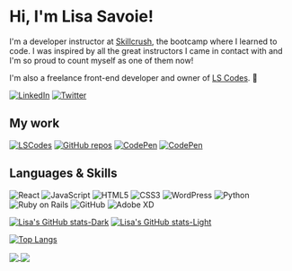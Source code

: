 # Hi, I'm Lisa Savoie! 

I'm a developer instructor at [Skillcrush](https://skillcrush.com "This is where I work"), the bootcamp where I learned to code. I was inspired by all the great instructors I came in contact with and I'm so proud to count myself as one of them now! 

I'm also a freelance front-end developer and owner of [LS Codes][1]. 🙂 

<a href="https://www.linkedin.com/in/lisasavoie/">![LinkedIn](https://img.shields.io/badge/LinkedIn-0A66C2?style=for-the-badge&logo=LinkedIn&logoColor=white)</a>
<a href="https://twitter.com/twosavoie">![Twitter](https://img.shields.io/badge/Twitter-1DA1F2?style=for-the-badge&logo=Twitter&logoColor=white)</a>

## My work
<a href="https://lscodes.com">![LSCodes](https://img.shields.io/badge/💻_LS_Codes-76cb01?style=for-the-badge&logo=LSCodes&logoColor=white)</a>
<a href="https://github.com/twosavoie?tab=repositories">![GitHub repos](https://img.shields.io/badge/GitHub-000000?style=for-the-badge&logo=GitHub&logoColor=white)</a>
<a href="https://codepen.io/your-work/">![CodePen](https://img.shields.io/badge/CodePen-000000?style=for-the-badge&logo=CodePen&logoColor=white)</a>
<a href="https://codesandbox.io/dashboard/recent?workspace=106a991f-8f18-4043-a0d5-e8c080beb7fe">![CodePen](https://img.shields.io/badge/CodeSandbox-151515?style=for-the-badge&logo=CodeSandbox&logoColor=white)</a>

## Languages & Skills
![React](https://img.shields.io/badge/React-61DAFB?style=for-the-badge&logo=React&logoColor=white)
![JavaScript](https://img.shields.io/badge/JavaScript-F7DF1E?style=for-the-badge&logo=JavaScript&logoColor=white)
![HTML5](https://img.shields.io/badge/HTML5-E34F26?style=for-the-badge&logo=HTML5&logoColor=white)
![CSS3](https://img.shields.io/badge/CSS3-1572B6?style=for-the-badge&logo=CSS3&logoColor=white)
![WordPress](https://img.shields.io/badge/WordPress-21759B?style=for-the-badge&logo=WordPress&logoColor=white)
![Python](https://img.shields.io/badge/Python-3776AB?style=for-the-badge&logo=Python&logoColor=white)
![Ruby on Rails](https://img.shields.io/badge/Ruby_on_Rails-CC0000?style=for-the-badge&logo=Ruby_on_Rails&logoColor=white)
![GitHub](https://img.shields.io/badge/GitHub-000000?style=for-the-badge&logo=GitHub&logoColor=white)
![Adobe XD](https://img.shields.io/badge/Adobe_XD-FF61F6?style=for-the-badge&logo=AdobeXD&logoColor=white)

[![Lisa's GitHub stats-Dark](https://github-readme-stats.vercel.app/api?username=twosavoie&show_icons=true&theme=dark#gh-dark-mode-only)](https://github.com/twosavoie/github-readme-stats#gh-dark-mode-only)
[![Lisa's GitHub stats-Light](https://github-readme-stats.vercel.app/api?username=twosavoie&show_icons=true&theme=default#gh-light-mode-only)](https://github.com/twosavoie/github-readme-stats#gh-light-mode-only)

[![Top Langs](https://github-readme-stats.vercel.app/api/top-langs/?username=twosavoie&layout=compact)](https://github.com/twosavoie/github-readme-stats)

<a href="https://github.com/twosavoie/github-readme-stats">
  <img align="center" src="https://github-readme-stats.vercel.app/api?username=twosavoie&show_icons=true&theme=dark#gh-dark-mode-only" />
</a>
<a href="https://github.com/twosavoie/convoychat">
  <img align="center" src="https://github-readme-stats.vercel.app/api/top-langs/?username=twosavoie&layout=compact" />
</a>


[1]: https://lscodes.com


